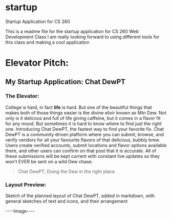 # startup
Startup Application for CS 260

This is a readme file for the startup application for CS 260 Web Development Class
I am really looking forward to using different tools for this class and making a cool application


# Elevator Pitch:
## My Startup Application: Chat DewPT
### The Elevator:
College is hard, in fact **life** is hard. But one of the beautiful things that makes 
both of those things easier is the divine elixir known as Mtn Dew. Not only is it 
delicous and full of life giving caffeine, but it comes in a flavor fit for any mood. 
But sometimes it is hard to know where to find just the right one. Introducing 
Chat DewPT, the fastest way to find your favorite fix. Chat DewPT is a community driven 
platform where you can submit, browse, and verify vendors for all your favourite 
flavors of that delicious, bubbly brew. Users create verified accounts, submit locations 
and flavor options available there, and other users can confirm on that post that it is 
accurate. All of these submissions will be kept 
current with constant live updates so they won't EVER be sent on a wild Dew chase.

> Chat DewPT, Doing the Dew in the right place.

### Layout Preview:
Sketch of the planned layout of Chat DewPT, added in markdown, with general sketches of 
text and icons, and their arrangement

----Image----



